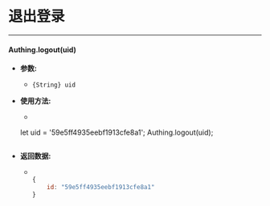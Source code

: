 # 退出登录

----------

#### Authing.logout(uid)

- **参数:**

  - ```{String} uid```

- **使用方法:**

  - ``` javascript
  let uid = '59e5ff4935eebf1913cfe8a1';
	Authing.logout(uid);
  	```
- **返回数据:**

  - ``` javascript

	{
		id: "59e5ff4935eebf1913cfe8a1"
	}

    ```